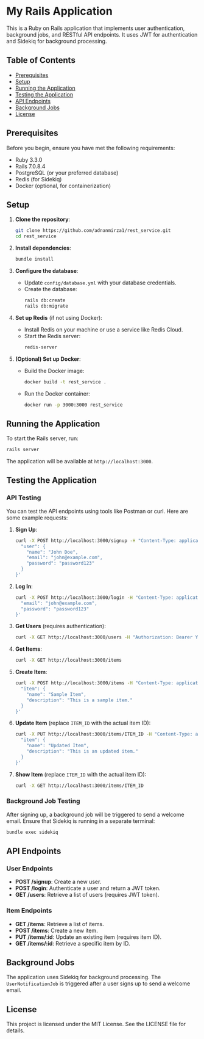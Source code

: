 # My Rails Application

This is a Ruby on Rails application that implements user authentication, background jobs, and RESTful API endpoints. It uses JWT for authentication and Sidekiq for background processing.

## Table of Contents
- [Prerequisites](#prerequisites)
- [Setup](#setup)
- [Running the Application](#running-the-application)
- [Testing the Application](#testing-the-application)
- [API Endpoints](#api-endpoints)
- [Background Jobs](#background-jobs)
- [License](#license)

## Prerequisites

Before you begin, ensure you have met the following requirements:
- Ruby 3.3.0
- Rails 7.0.8.4
- PostgreSQL (or your preferred database)
- Redis (for Sidekiq)
- Docker (optional, for containerization)

## Setup

1. **Clone the repository**:
   ```bash
   git clone https://github.com/adnanmirza1/rest_service.git
   cd rest_service
   ```

2. **Install dependencies**:
   ```bash
   bundle install
   ```

3. **Configure the database**:
   - Update `config/database.yml` with your database credentials.
   - Create the database:
     ```bash
     rails db:create
     rails db:migrate
     ```

4. **Set up Redis** (if not using Docker):
   - Install Redis on your machine or use a service like Redis Cloud.
   - Start the Redis server:
     ```bash
     redis-server
     ```

5. **(Optional) Set up Docker**:
   - Build the Docker image:
     ```bash
     docker build -t rest_service .
     ```
   - Run the Docker container:
     ```bash
     docker run -p 3000:3000 rest_service
     ```

## Running the Application

To start the Rails server, run:
```bash
rails server
```

The application will be available at `http://localhost:3000`.

## Testing the Application

### API Testing

You can test the API endpoints using tools like Postman or curl. Here are some example requests:

1. **Sign Up**:
   ```bash
   curl -X POST http://localhost:3000/signup -H "Content-Type: application/json" -d '{
     "user": {
       "name": "John Doe",
       "email": "john@example.com",
       "password": "password123"
     }
   }'
   ```

2. **Log In**:
   ```bash
   curl -X POST http://localhost:3000/login -H "Content-Type: application/json" -d '{
     "email": "john@example.com",
     "password": "password123"
   }'
   ```

3. **Get Users** (requires authentication):
   ```bash
   curl -X GET http://localhost:3000/users -H "Authorization: Bearer YOUR_JWT_TOKEN"
   ```

4. **Get Items**:
   ```bash
   curl -X GET http://localhost:3000/items
   ```

5. **Create Item**:
   ```bash
   curl -X POST http://localhost:3000/items -H "Content-Type: application/json" -d '{
     "item": {
       "name": "Sample Item",
       "description": "This is a sample item."
     }
   }'
   ```

6. **Update Item** (replace `ITEM_ID` with the actual item ID):
   ```bash
   curl -X PUT http://localhost:3000/items/ITEM_ID -H "Content-Type: application/json" -d '{
     "item": {
       "name": "Updated Item",
       "description": "This is an updated item."
     }
   }'
   ```

7. **Show Item** (replace `ITEM_ID` with the actual item ID):
   ```bash
   curl -X GET http://localhost:3000/items/ITEM_ID
   ```

### Background Job Testing

After signing up, a background job will be triggered to send a welcome email. Ensure that Sidekiq is running in a separate terminal:
```bash
bundle exec sidekiq
```

## API Endpoints

### User Endpoints
- **POST /signup**: Create a new user.
- **POST /login**: Authenticate a user and return a JWT token.
- **GET /users**: Retrieve a list of users (requires JWT token).

### Item Endpoints
- **GET /items**: Retrieve a list of items.
- **POST /items**: Create a new item.
- **PUT /items/:id**: Update an existing item (requires item ID).
- **GET /items/:id**: Retrieve a specific item by ID.

## Background Jobs

The application uses Sidekiq for background processing. The `UserNotificationJob` is triggered after a user signs up to send a welcome email.

## License

This project is licensed under the MIT License. See the LICENSE file for details.
